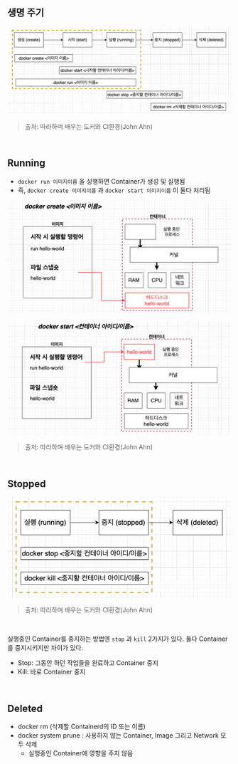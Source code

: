 ## 생명 주기

![png](/_docker/_img/docker_life_cycle.png)

> 출처: 따라하며 배우는 도커와 CI환경(John Ahn)

<br>

## Running

- ```docker run 이미지이름``` 을 싱행하면 Container가 생성 및 실행됨
- 즉, ```docker create 이미지이름``` 과 ```docker start 이미지이름``` 이 둘다 처리됨

![png](/_docker/_img/docker_create.png)

![png](/_docker/_img/docker_start.png)

> 출처: 따라하며 배우는 도커와 CI환경(John Ahn)

<br>

## Stopped

![png](/_docker/_img/docker_stop_and_kill.png)

> 출처: 따라하며 배우는 도커와 CI환경(John Ahn)

<br>

실행중인 Container를 중지하는 방법엔 ```stop``` 과 ```kill``` 2가지가 있다.
둘다 Container를 중지시키지만 차이가 있다.

- Stop: 그동안 하던 작업들을 완료하고 Container 중지
- Kill: 바로 Container 중지

<br>

## Deleted

- docker rm (삭제할 Containerd의 ID 또는 이름)
- docker system prune : 사용하지 않는 Container, Image 그리고 Network 모두 삭제
    - 실행중인 Container에 영향을 주지 않음
